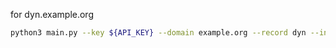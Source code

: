for dyn.example.org

``` sh
python3 main.py --key ${API_KEY} --domain example.org --record dyn --interval 600
```
